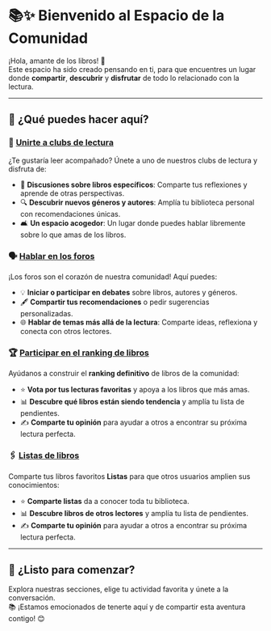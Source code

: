 # 📚✨ Bienvenido al Espacio de la Comunidad  

¡Hola, amante de los libros! 👋  
Este espacio ha sido creado pensando en ti, para que encuentres un lugar donde **compartir**, **descubrir** y **disfrutar** de todo lo relacionado con la lectura.  

---

## 🌟 ¿Qué puedes hacer aquí?  

### 📖 **[Unirte a clubs de lectura](https://github.com/savamidev/BookTrack/tree/9d031702ed627be504d86c294014e6414be146f2/Comunidad/Club%20Lectura)**  
¿Te gustaría leer acompañado? Únete a uno de nuestros clubs de lectura y disfruta de:  
- 💬 **Discusiones sobre libros específicos**: Comparte tus reflexiones y aprende de otras perspectivas.  
- 🔍 **Descubrir nuevos géneros y autores**: Amplía tu biblioteca personal con recomendaciones únicas.  
- 🛋️ **Un espacio acogedor**: Un lugar donde puedes hablar libremente sobre lo que amas de los libros.  

### 🗣️ **[Hablar en los foros](https://github.com/savamidev/BookTrack/tree/25d2f283428aea89cc36deb8efd330934166084f/Comunidad/Foro)**  
¡Los foros son el corazón de nuestra comunidad! Aquí puedes:  
- 💡 **Iniciar o participar en debates** sobre libros, autores y géneros.  
- 🖋️ **Compartir tus recomendaciones** o pedir sugerencias personalizadas.  
- 🌐 **Hablar de temas más allá de la lectura**: Comparte ideas, reflexiona y conecta con otros lectores.  

### 🏆 **[Participar en el ranking de libros](https://github.com/savamidev/BookTrack/tree/f99a1ee047af151f2cc4ae3037cfbb25805a02e3/Comunidad/Ranking%20Libros)**  
Ayúdanos a construir el **ranking definitivo** de libros de la comunidad:  
- ⭐ **Vota por tus lecturas favoritas** y apoya a los libros que más amas.  
- 📊 **Descubre qué libros están siendo tendencia** y amplía tu lista de pendientes.  
- ✍️ **Comparte tu opinión** para ayudar a otros a encontrar su próxima lectura perfecta.  

### 🖇️ **[Listas de libros](https://github.com/savamidev/BookTrack/tree/67d1621fbe90bb2c045b8f38b07abdb7df4329b3/Comunidad/Listas)**  
Comparte tus libros favoritos **Listas** para que otros usuarios amplien sus conocimientos:  
- ⭐ **Comparte listas** da a conocer toda tu biblioteca.  
- 📊 **Descubre libros de otros lectores** y amplía tu lista de pendientes.  
- ✍️ **Comparte tu opinión** para ayudar a otros a encontrar su próxima lectura perfecta.  

---

## 🔗 **¿Listo para comenzar?**  
Explora nuestras secciones, elige tu actividad favorita y únete a la conversación.  
📚 ¡Estamos emocionados de tenerte aquí y de compartir esta aventura contigo! 😊  
